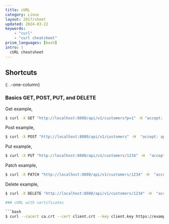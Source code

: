 ```yaml
---
title: cURL
category: Linux
layout: 2017/sheet
updated: 2024-03-22
keywords:
    - "curl"
    - "curl cheatsheet"
prism_languages: [bash]
intro: |
  cURL cheatsheet
---
```


Shortcuts
---------
{: .-one-column}

### Basics GET, POST, PUT, and DELETE

Get example,

```bash
$ curl -X GET "http://localhost:8080/api/v1/customers?p=1" -H "accept: application/json"
```

Post example,

```bash
$ curl -X POST "http://localhost:8080/api/v1/customers" -H  "accept: application/json" -H  "Content-Type: application/json" -d "{\"customer\":{\"firstName\":\"John\",\"lastName\":\"Doe\"},\"registration\":\"2024-03-20 10:30\"}"
```

Put example,

```bash
$ curl -X PUT "http://localhost:8080/api/v1/customers/1234" -H  "accept: application/json" -H  "Content-Type: application/json" -d "{\"customer\":{\"firstName\":\"John\",\"lastName\":\"Doe\"},\"registration\":\"2023-03-20 10:20\"}"
```

Patch example,

```bash
$ curl -X PATCH "http://localhost:8080/api/v1/customers/1234" -H  "accept: application/json" -H  "Content-Type: application/json" -d "{\"customerFirstName\":\"John\",\"customerLastName\":\"Doe\"}"
```

Delete example,

```bash
$ curl -X DELETE "http://localhost:8080/api/v1/customers/1234" -H  "accept: */*"```

### cURL with certificates

```bash
$ curl --cacert ca.crt --cert client.crt --key client.key https://example.com
```
